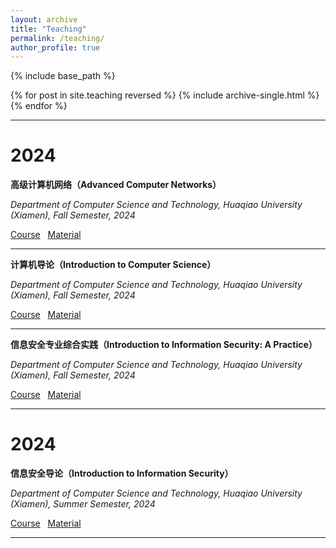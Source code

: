 ```yaml
---
layout: archive
title: "Teaching"
permalink: /teaching/
author_profile: true
---
```


{% include base_path %}

{% for post in site.teaching reversed %}
  {% include archive-single.html %}
{% endfor %}

---

2024
======

**高级计算机网络（Advanced Computer Networks）**

*Department of Computer Science and Technology, Huaqiao University (Xiamen), Fall Semester, 2024* 

[Course](https://faculty.hqu.edu.cn/WCH12/zh_CN/skxx/233670/list/index.htm) &nbsp; [Material](https://faculty.hqu.edu.cn/WCH12/zh_CN/jxzy/233669/list/index.htm)

---

**计算机导论（Introduction to Computer Science）**

*Department of Computer Science and Technology, Huaqiao University (Xiamen), Fall Semester, 2024* 

[Course](https://faculty.hqu.edu.cn/WCH12/zh_CN/skxx/233670/list/index.htm) &nbsp; [Material](https://faculty.hqu.edu.cn/WCH12/zh_CN/jxzy/233669/list/index.htm)

---

**信息安全专业综合实践（Introduction to Information Security: A Practice）**

*Department of Computer Science and Technology, Huaqiao University (Xiamen), Fall Semester, 2024* 

[Course](https://faculty.hqu.edu.cn/WCH12/zh_CN/skxx/233670/list/index.htm) &nbsp; [Material](https://faculty.hqu.edu.cn/WCH12/zh_CN/jxzy/233669/list/index.htm)

---

2024
======

**信息安全导论（Introduction to Information Security）**

*Department of Computer Science and Technology, Huaqiao University (Xiamen), Summer Semester, 2024* 

[Course](https://faculty.hqu.edu.cn/WCH12/zh_CN/skxx/233670/list/index.htm) &nbsp; [Material](https://faculty.hqu.edu.cn/WCH12/zh_CN/jxzy/233669/list/index.htm)

---
